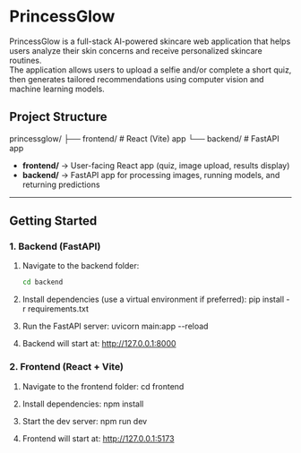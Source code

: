 # PrincessGlow

PrincessGlow is a full-stack AI-powered skincare web application that helps users analyze their skin concerns and receive personalized skincare routines.  
The application allows users to upload a selfie and/or complete a short quiz, then generates tailored recommendations using computer vision and machine learning models.

## Project Structure
princessglow/
├── frontend/ # React (Vite) app
└── backend/ # FastAPI app


- **frontend/** → User-facing React app (quiz, image upload, results display)  
- **backend/** → FastAPI app for processing images, running models, and returning predictions  

---

## Getting Started


### 1. Backend (FastAPI)
1. Navigate to the backend folder:
   ```bash
   cd backend

2. Install dependencies (use a virtual environment if preferred):
pip install -r requirements.txt

3. Run the FastAPI server:
uvicorn main:app --reload

4. Backend will start at: http://127.0.0.1:8000


### 2. Frontend (React + Vite)

1. Navigate to the frontend folder:
cd frontend

2. Install dependencies:
npm install

3. Start the dev server:
npm run dev

4. Frontend will start at: http://127.0.0.1:5173

